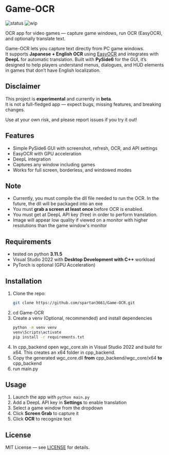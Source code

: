 # Game-OCR
![status](https://img.shields.io/badge/status-beta-orange)
![wip](https://img.shields.io/badge/🚧-work_in_progress-red)

OCR app for video games — capture game windows, run OCR (EasyOCR), and optionally translate text.

Game-OCR lets you capture text directly from PC game windows.  
It supports **Japanese + English OCR** using [EasyOCR](https://github.com/JaidedAI/EasyOCR) and integrates with **DeepL** for automatic translation.
Built with **PySide6** for the GUI, it’s designed to help players understand menus, dialogues, and HUD elements in games that don’t have English localization.


## Disclaimer

This project is **experimental** and currently in **beta**.  
It is not a full-fledged app — expect bugs, missing features, and breaking changes.  

Use at your own risk, and please report issues if you try it out!

## Features
- Simple PySide6 GUI with screenshot, refresh, OCR, and API settings
- EasyOCR with GPU acceleration
- DeepL integration
- Captures any window including games
- Works for full screen, borderless, and windowed modes

## Note
- Currently, you must compile the dll file needed to run the OCR. In the future, the dll will be packaged into an exe
- You must **grab a screen at least once** before OCR is enabled.
- You must get at DeepL API key (free) in order to perform translation.
- Image will appear low quality if viewed on a monitor with higher resolutions than the game window's monitor

## Requirements
- tested on python **3.11.5**
- Visual Studio 2022 with **Desktop Development with C++** workload
- PyTorch is optional (GPU Acceleration)

## Installation
1. Clone the repo:
   ```bash
   git clone https://github.com/spartan3661/Game-OCR.git
2. cd Game-OCR
3. Create a venv (Optional, recommended) and install dependencies
   ```bash
   python -m venv venv
   venv\Scripts\activate
   pip install -r requirements.txt
5. In cpp_backend open wgc_core.sln in Visual Studio 2022 and build for x64. This creates an x64 folder in cpp_backend.
6. Copy the generated wgc_core.dll **from** cpp_backend/wgc_core/x64 **to** cpp_backend
7. run main.py

## Usage
1. Launch the app with `python main.py`
2. Add a DeepL API key in **Settings** to enable translation
3. Select a game window from the dropdown
4. Click **Screen Grab** to capture it
5. Click **OCR** to recognize text

## License
MIT License — see [LICENSE](LICENSE) for details.
